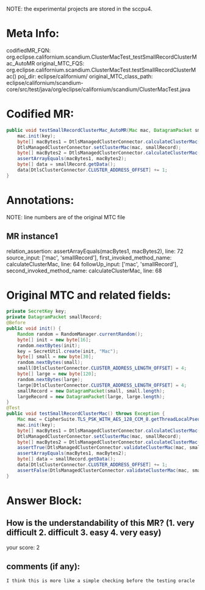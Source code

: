 NOTE: the experimental projects are stored in the sccpu4.

# Meta Info:
codifiedMR_FQN:
org.eclipse.californium.scandium.ClusterMacTest_testSmallRecordClusterMac_AutoMR
original_MTC_FQS:
org.eclipse.californium.scandium.ClusterMacTest.testSmallRecordClusterMac()
poj_dir:
eclipse/californium/
original_MTC_class_path:
eclipse/californium/scandium-core/src/test/java/org/eclipse/californium/scandium/ClusterMacTest.java

# Codified MR:
```java
public void testSmallRecordClusterMac_AutoMR(Mac mac, DatagramPacket smallRecord) throws Exception {
    mac.init(key);
    byte[] macBytes1 = DtlsManagedClusterConnector.calculateClusterMac(mac, smallRecord);
    DtlsManagedClusterConnector.setClusterMac(mac, smallRecord);
    byte[] macBytes2 = DtlsManagedClusterConnector.calculateClusterMac(mac, smallRecord);
    assertArrayEquals(macBytes1, macBytes2);
    byte[] data = smallRecord.getData();
    data[DtlsClusterConnector.CLUSTER_ADDRESS_OFFSET] += 1;
}
```

# Annotations:
NOTE: line numbers are of the original MTC file
## MR instance1
relation_assertion: assertArrayEquals(macBytes1, macBytes2), line: 72 
source_input: ['mac', 'smallRecord'], first_invoked_method_name: calculateClusterMac, line: 64 
followUp_input: ['mac', 'smallRecord'], second_invoked_method_name: calculateClusterMac, line: 68 


# Original MTC and related fields:
```java
private SecretKey key;
private DatagramPacket smallRecord;
@Before
public void init() {
    Random random = RandomManager.currentRandom();
    byte[] init = new byte[16];
    random.nextBytes(init);
    key = SecretUtil.create(init, "Mac");
    byte[] small = new byte[30];
    random.nextBytes(small);
    small[DtlsClusterConnector.CLUSTER_ADDRESS_LENGTH_OFFSET] = 4;
    byte[] large = new byte[120];
    random.nextBytes(large);
    large[DtlsClusterConnector.CLUSTER_ADDRESS_LENGTH_OFFSET] = 4;
    smallRecord = new DatagramPacket(small, small.length);
    largeRecord = new DatagramPacket(large, large.length);
}
@Test
public void testSmallRecordClusterMac() throws Exception {
    Mac mac = CipherSuite.TLS_PSK_WITH_AES_128_CCM_8.getThreadLocalPseudoRandomFunctionMac();
    mac.init(key);
    byte[] macBytes1 = DtlsManagedClusterConnector.calculateClusterMac(mac, smallRecord);
    DtlsManagedClusterConnector.setClusterMac(mac, smallRecord);
    byte[] macBytes2 = DtlsManagedClusterConnector.calculateClusterMac(mac, smallRecord);
    assertTrue(DtlsManagedClusterConnector.validateClusterMac(mac, smallRecord));
    assertArrayEquals(macBytes1, macBytes2);
    byte[] data = smallRecord.getData();
    data[DtlsClusterConnector.CLUSTER_ADDRESS_OFFSET] += 1;
    assertFalse(DtlsManagedClusterConnector.validateClusterMac(mac, smallRecord));
}

```


# Answer Block: 
## How is the understandability of this MR? (1. very difficult 2. difficult 3. easy 4. very easy)
your score: 2
 
## comments (if any): 
```txt
I think this is more like a simple checking before the testing oracle
```